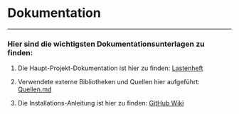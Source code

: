 # Dokumentation

---

### Hier sind die wichtigsten Dokumentationsunterlagen zu finden:

1. Die Haupt-Projekt-Dokumentation ist hier zu finden: [Lastenheft]()


2. Verwendete externe Bibliotheken und Quellen hier aufgeführt: [Quellen.md](2.2%20Quellnachweise/Quellen.md)


3. Die Installations-Anleitung ist hier zu finden: [GitHub Wiki](https://github.com/lgndluke/RaytRazor/wiki/)
